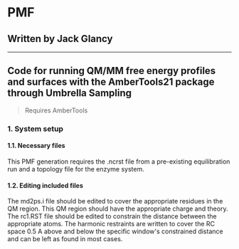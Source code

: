 # PMF
## Written by Jack Glancy
****
## Code for running QM/MM free energy profiles and surfaces with the AmberTools21 package through Umbrella Sampling

> Requires AmberTools

### 1. System setup
#### 1.1. Necessary files
This PMF generation requires the .ncrst file from a pre-existing equilibration run and a topology file for the enzyme system.
#### 1.2. Editing included files
The md2ps.i file should be edited to cover the appropriate residues in the QM region. This QM region should have the appropriate charge and theory. 
The rc1.RST file should be edited to constrain the distance between the appropriate atoms. The harmonic restraints are written to cover the RC space 0.5 A above and below the specific window's constrained distance and can be left as found in most cases.
